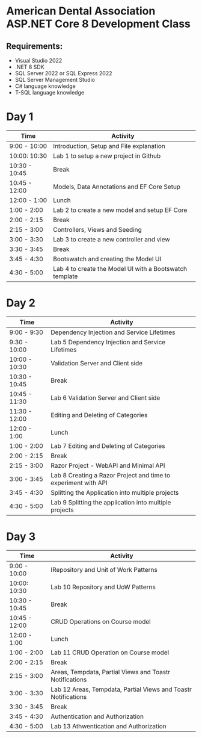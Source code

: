 # American Dental Association ASP.NET Core 8 Development Class

## Requirements:
- Visual Studio 2022
- .NET 8 SDK
- SQL Server 2022 or SQL Express 2022
- SQL Server Management Studio
- C# language knowledge
- T-SQL language knowledge

# Day 1

| Time | Activity |
|------|----------|
| 9:00 - 10:00 | Introduction, Setup and File explanation |
| 10:00: 10:30 | Lab 1 to setup a new project in Github |
| 10:30 - 10:45 | Break |
| 10:45 - 12:00 | Models, Data Annotations and EF Core Setup |
| 12:00 - 1:00 | Lunch |
| 1:00 - 2:00 | Lab 2 to create a new model and setup EF Core |
| 2:00 - 2:15 | Break |
| 2:15 - 3:00 | Controllers, Views and Seeding |
| 3:00 - 3:30 | Lab 3 to create a new controller and view |
| 3:30 - 3:45 | Break |
| 3:45 - 4:30 | Bootswatch and creating the Model UI |
| 4:30 - 5:00 | Lab 4 to create the Model UI with a Bootswatch template|

# Day 2

| Time | Activity |
|------|----------|
| 9:00 - 9:30 | Dependency Injection and Service Lifetimes |
| 9:30 - 10:00 | Lab 5 Dependency Injection and Service Lifetimes |
| 10:00 - 10:30 | Validation Server and Client side |
| 10:30 - 10:45 | Break |
| 10:45 - 11:30 | Lab 6 Validation Server and Client side |
| 11:30 - 12:00 | Editing and Deleting of Categories|
| 12:00 - 1:00 | Lunch |
| 1:00 - 2:00 | Lab 7 Editing and Deleting of Categories|
| 2:00 - 2:15 | Break |
| 2:15 - 3:00 | Razor Project - WebAPI and Minimal API|
| 3:00 - 3:45 | Lab 8 Creating a Razor Project and time to experiment with API|
| 3:45 - 4:30 | Splitting the Application into multiple projects |
| 4:30 - 5:00 | Lab 9 Splitting the application into multiple projects|

# Day 3

| Time | Activity |
|------|----------|
| 9:00 - 10:00 | IRepository and Unit of Work Patterns |
| 10:00: 10:30 | Lab 10 Repository and UoW Patterns |
| 10:30 - 10:45 | Break |
| 10:45 - 12:00 | CRUD Operations on Course model |
| 12:00 - 1:00 | Lunch |
| 1:00 - 2:00 | Lab 11 CRUD Operation on Course model|
| 2:00 - 2:15 | Break |
| 2:15 - 3:00 | Areas, Tempdata, Partial Views and Toastr Notifications |
| 3:00 - 3:30 | Lab 12 Areas, Tempdata, Partial Views and Toastr Notifications |
| 3:30 - 3:45 | Break |
| 3:45 - 4:30 | Authentication and Authorization |
| 4:30 - 5:00 | Lab 13 Athwentication and Authorization|